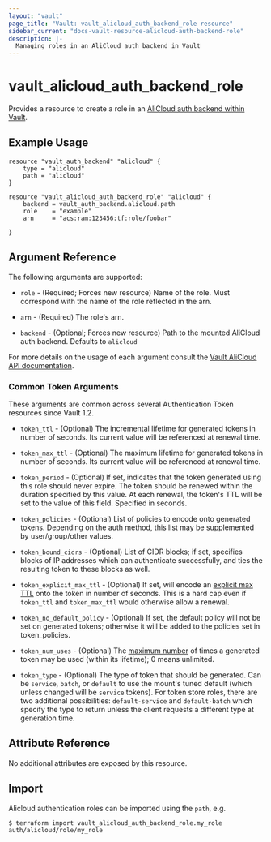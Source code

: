 ```yaml
---
layout: "vault"
page_title: "Vault: vault_alicloud_auth_backend_role resource"
sidebar_current: "docs-vault-resource-alicloud-auth-backend-role"
description: |-
  Managing roles in an AliCloud auth backend in Vault
---
```


# vault\_alicloud\_auth\_backend\_role

Provides a resource to create a role in an [AliCloud auth backend within Vault](https://www.vaultproject.io/docs/auth/alicloud.html).

## Example Usage

```hcl
resource "vault_auth_backend" "alicloud" {
    type = "alicloud"
    path = "alicloud"
}

resource "vault_alicloud_auth_backend_role" "alicloud" {
    backend = vault_auth_backend.alicloud.path
    role    = "example"
    arn     = "acs:ram:123456:tf:role/foobar"

}
```

## Argument Reference

The following arguments are supported:

* `role` - (Required; Forces new resource) Name of the role. Must correspond with the name of
  the role reflected in the arn.

* `arn` - (Required) The role's arn.

* `backend` - (Optional; Forces new resource) Path to the mounted AliCloud auth backend.
  Defaults to `alicloud`

For more details on the usage of each argument consult the [Vault AliCloud API documentation](https://www.vaultproject.io/api-docs/auth/alicloud).

### Common Token Arguments

These arguments are common across several Authentication Token resources since Vault 1.2.

* `token_ttl` - (Optional) The incremental lifetime for generated tokens in number of seconds.
  Its current value will be referenced at renewal time.

* `token_max_ttl` - (Optional) The maximum lifetime for generated tokens in number of seconds.
  Its current value will be referenced at renewal time.

* `token_period` - (Optional) If set, indicates that the
  token generated using this role should never expire. The token should be renewed within the
  duration specified by this value. At each renewal, the token's TTL will be set to the
  value of this field. Specified in seconds.

* `token_policies` - (Optional) List of policies to encode onto generated tokens. Depending
  on the auth method, this list may be supplemented by user/group/other values.

* `token_bound_cidrs` - (Optional) List of CIDR blocks; if set, specifies blocks of IP
  addresses which can authenticate successfully, and ties the resulting token to these blocks
  as well.

* `token_explicit_max_ttl` - (Optional) If set, will encode an
  [explicit max TTL](https://www.vaultproject.io/docs/concepts/tokens.html#token-time-to-live-periodic-tokens-and-explicit-max-ttls)
  onto the token in number of seconds. This is a hard cap even if `token_ttl` and
  `token_max_ttl` would otherwise allow a renewal.

* `token_no_default_policy` - (Optional) If set, the default policy will not be set on
  generated tokens; otherwise it will be added to the policies set in token_policies.

* `token_num_uses` - (Optional) The [maximum number](https://www.vaultproject.io/api-docs/auth/alicloud#token_num_uses)
   of times a generated token may be used (within its lifetime); 0 means unlimited.

* `token_type` - (Optional) The type of token that should be generated. Can be `service`,
  `batch`, or `default` to use the mount's tuned default (which unless changed will be
  `service` tokens). For token store roles, there are two additional possibilities:
  `default-service` and `default-batch` which specify the type to return unless the client
  requests a different type at generation time.

## Attribute Reference

No additional attributes are exposed by this resource.

## Import

Alicloud authentication roles can be imported using the `path`, e.g.

```
$ terraform import vault_alicloud_auth_backend_role.my_role auth/alicloud/role/my_role
```
